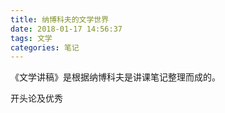 ```yaml
---
title: 纳博科夫的文学世界
date: 2018-01-17 14:56:37
tags: 文学
categories: 笔记
---
```


《文学讲稿》是根据纳博科夫是讲课笔记整理而成的。

开头论及优秀
